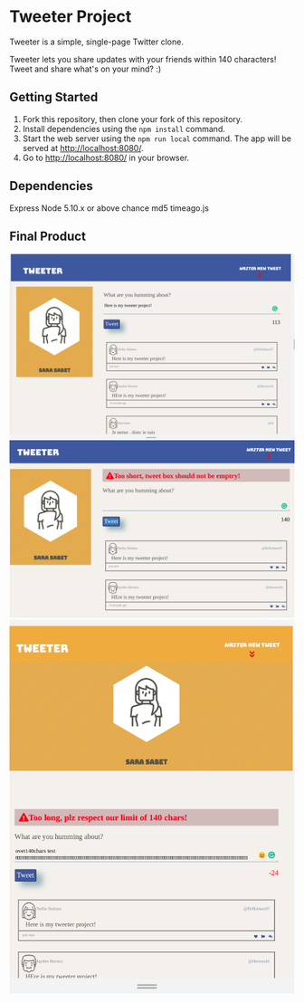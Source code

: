 # Tweeter Project

Tweeter is a simple, single-page Twitter clone.

Tweeter lets you share updates with your friends within 140 characters! Tweet and share what's on your mind? :)

## Getting Started

1. Fork this repository, then clone your fork of this repository.
2. Install dependencies using the `npm install` command.
3. Start the web server using the `npm run local` command. The app will be served at <http://localhost:8080/>.
4. Go to <http://localhost:8080/> in your browser.

## Dependencies

   Express
   Node 5.10.x or above
   chance
   md5
   timeago.js


## Final Product

!["main-desktop-view"](https://github.com/sarasabet/tweeter/blob/master/public/images/main%20page-desktop.png)
!["error-msg"](https://github.com/sarasabet/tweeter/blob/master/public/images/error-msg.png)
!["table-view"](https://github.com/sarasabet/tweeter/blob/master/public/images/tablet-view.png)



